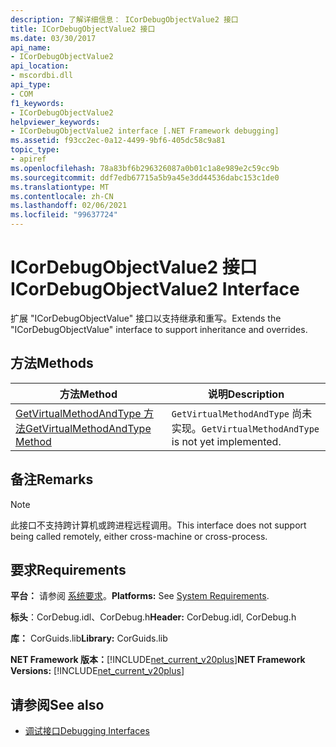 ```yaml
---
description: 了解详细信息： ICorDebugObjectValue2 接口
title: ICorDebugObjectValue2 接口
ms.date: 03/30/2017
api_name:
- ICorDebugObjectValue2
api_location:
- mscordbi.dll
api_type:
- COM
f1_keywords:
- ICorDebugObjectValue2
helpviewer_keywords:
- ICorDebugObjectValue2 interface [.NET Framework debugging]
ms.assetid: f93cc2ec-0a12-4499-9bf6-405dc58c9a81
topic_type:
- apiref
ms.openlocfilehash: 78a83bf6b296326087a0b01c1a8e989e2c59cc9b
ms.sourcegitcommit: ddf7edb67715a5b9a45e3dd44536dabc153c1de0
ms.translationtype: MT
ms.contentlocale: zh-CN
ms.lasthandoff: 02/06/2021
ms.locfileid: "99637724"
---
```

# <a name="icordebugobjectvalue2-interface"></a><span data-ttu-id="5a43f-103">ICorDebugObjectValue2 接口</span><span class="sxs-lookup"><span data-stu-id="5a43f-103">ICorDebugObjectValue2 Interface</span></span>

<span data-ttu-id="5a43f-104">扩展 "ICorDebugObjectValue" 接口以支持继承和重写。</span><span class="sxs-lookup"><span data-stu-id="5a43f-104">Extends the "ICorDebugObjectValue" interface to support inheritance and overrides.</span></span>  
  
## <a name="methods"></a><span data-ttu-id="5a43f-105">方法</span><span class="sxs-lookup"><span data-stu-id="5a43f-105">Methods</span></span>  
  
|<span data-ttu-id="5a43f-106">方法</span><span class="sxs-lookup"><span data-stu-id="5a43f-106">Method</span></span>|<span data-ttu-id="5a43f-107">说明</span><span class="sxs-lookup"><span data-stu-id="5a43f-107">Description</span></span>|  
|------------|-----------------|  
|[<span data-ttu-id="5a43f-108">GetVirtualMethodAndType 方法</span><span class="sxs-lookup"><span data-stu-id="5a43f-108">GetVirtualMethodAndType Method</span></span>](icordebugobjectvalue2-getvirtualmethodandtype-method.md)|<span data-ttu-id="5a43f-109">`GetVirtualMethodAndType` 尚未实现。</span><span class="sxs-lookup"><span data-stu-id="5a43f-109">`GetVirtualMethodAndType` is not yet implemented.</span></span>|  
  
## <a name="remarks"></a><span data-ttu-id="5a43f-110">备注</span><span class="sxs-lookup"><span data-stu-id="5a43f-110">Remarks</span></span>  
  
> [!NOTE]
> <span data-ttu-id="5a43f-111">此接口不支持跨计算机或跨进程远程调用。</span><span class="sxs-lookup"><span data-stu-id="5a43f-111">This interface does not support being called remotely, either cross-machine or cross-process.</span></span>  
  
## <a name="requirements"></a><span data-ttu-id="5a43f-112">要求</span><span class="sxs-lookup"><span data-stu-id="5a43f-112">Requirements</span></span>  

 <span data-ttu-id="5a43f-113">**平台：** 请参阅 [系统要求](../../get-started/system-requirements.md)。</span><span class="sxs-lookup"><span data-stu-id="5a43f-113">**Platforms:** See [System Requirements](../../get-started/system-requirements.md).</span></span>  
  
 <span data-ttu-id="5a43f-114">**标头**：CorDebug.idl、CorDebug.h</span><span class="sxs-lookup"><span data-stu-id="5a43f-114">**Header:** CorDebug.idl, CorDebug.h</span></span>  
  
 <span data-ttu-id="5a43f-115">**库：** CorGuids.lib</span><span class="sxs-lookup"><span data-stu-id="5a43f-115">**Library:** CorGuids.lib</span></span>  
  
 <span data-ttu-id="5a43f-116">**NET Framework 版本：**[!INCLUDE[net_current_v20plus](../../../../includes/net-current-v20plus-md.md)]</span><span class="sxs-lookup"><span data-stu-id="5a43f-116">**NET Framework Versions:** [!INCLUDE[net_current_v20plus](../../../../includes/net-current-v20plus-md.md)]</span></span>  
  
## <a name="see-also"></a><span data-ttu-id="5a43f-117">请参阅</span><span class="sxs-lookup"><span data-stu-id="5a43f-117">See also</span></span>

- [<span data-ttu-id="5a43f-118">调试接口</span><span class="sxs-lookup"><span data-stu-id="5a43f-118">Debugging Interfaces</span></span>](debugging-interfaces.md)
